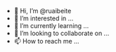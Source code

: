 - 👋 Hi, I’m @ruaibeite
- 👀 I’m interested in ...
- 🌱 I’m currently learning ...
- 💞️ I’m looking to collaborate on ...
- 📫 How to reach me ...

<!---
ruaibeite/ruaibeite is a ✨ special ✨ repository because its `README.md` (this file) appears on your GitHub profile.
You can click the Preview link to take a look at your changes.
--->

